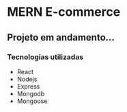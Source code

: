 # MERN E-commerce

## Projeto em andamento...

### Tecnologias utilizadas

- React
- Nodejs
- Express
- Mongodb
- Mongoose
